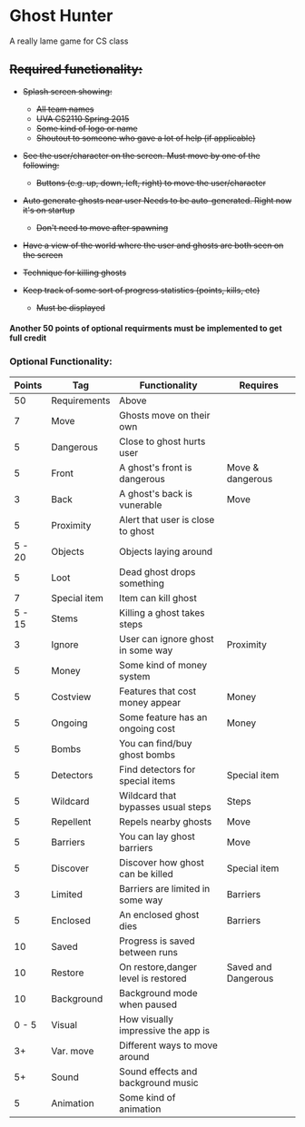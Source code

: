 # Ghost Hunter
A really lame game for CS class

## ~~Required functionality:~~
  - ~~Splash screen showing:~~
    - ~~All team names~~
    - ~~UVA CS2110 Spring 2015~~
    - ~~Some kind of logo or name~~
    - ~~Shoutout to someone who gave a lot of help (if applicable)~~
  - ~~See the user/character on the screen. Must move by one of the following:~~
    - ~~Buttons (e.g. up, down, left, right) to move the user/character~~
  
  - ~~Auto ~~generate~~ ghosts near user Needs to be auto-generated. Right now it's on startup~~
    - ~~Don't need to move after spawning~~
  - ~~Have a view of the world where the user and ghosts are both seen on the screen~~

  - ~~Technique for killing ghosts~~

  - ~~Keep track of some sort of progress statistics (points, kills, etc)~~
    - ~~Must be displayed~~

#### Another 50 points of optional requirments must be implemented to get full credit

### Optional Functionality:

Points        | Tag           | Functionality                       | Requires
------------- | ------------  |-------------------------------------|-------------------|
50            | Requirements  | Above                               |
7             | Move          | Ghosts move on their own            |
5             | Dangerous     | Close to ghost hurts user           |
5             | Front         | A ghost's front is dangerous        | Move & dangerous
3             | Back          | A ghost's back is vunerable         | Move
5             | Proximity     | Alert that user is close to ghost   |
5 - 20        | Objects       | Objects laying around               |
5             | Loot          | Dead ghost drops something          |
7             | Special item  | Item can kill ghost                 |
5 - 15        | Stems         | Killing a ghost takes steps         |
3             | Ignore        | User can ignore ghost in some way   | Proximity
5             | Money         | Some kind of money system           |
5             | Costview      | Features that cost money appear     | Money
5             | Ongoing       | Some feature has an ongoing cost    | Money
5             | Bombs         | You can find/buy ghost bombs        |
5             | Detectors     | Find detectors for special items    | Special item
5             | Wildcard      | Wildcard that bypasses usual steps  | Steps
5             | Repellent     | Repels nearby ghosts                | Move
5             | Barriers      | You can lay ghost barriers          | Move
5             | Discover      | Discover how ghost can be killed    | Special item
3             | Limited       | Barriers are limited in some way    | Barriers
5             | Enclosed      | An enclosed ghost dies              | Barriers
10            | Saved         | Progress is saved between runs      |
10            | Restore       | On restore,danger level is restored | Saved and Dangerous
10            | Background    | Background mode when paused         |
0 - 5         | Visual        | How visually impressive the app is  |
3+            | Var. move     | Different ways to move around       |
5+            | Sound         | Sound effects and background music  |
5             | Animation     | Some kind of animation              |
